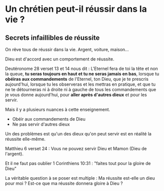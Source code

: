 # Un chrétien peut-il réussir dans la vie ? 
## Secrets infaillibles de réussite

On rêve tous de réussir dans la vie. Argent, voiture, maison...

Dieu est d'accord avec un comportement de réussite.

Deutéronome 28 verset 13 et 14 nous dit : L'Eternel fera de toi la tête et non la queue, **tu seras toujours en haut et tu ne seras jamais en bas**, lorsque tu **obéiras aux commandements** de l'Eternel, ton Dieu, que je te prescris aujourd'hui, lorsque tu les observeras et les mettras en pratique, et que tu ne te détourneras ni à droite ni à gauche de tous les commandements que je vous donne aujourd'hui, pour **aller après d'autres dieux** et pour les servir.

Mais il y a plusieurs nuances à cette enseignement. 

- Obéir aux commandements de Dieu
- Ne pas servir d'autres dieux

Un des problèmes est qu'un des dieux qu'on peut servir est en réalité la réussite elle-même.

Matthieu 6 verset 24 : Vous ne pouvez servir Dieu et Mamon (Dieu de l'argent).

Et il ne faut pas oublier 1 Corinthiens 10:31 : "faites tout pour la gloire de Dieu"

La véritable question à se poser est multiple : Ma réussite est-elle un dieu pour moi ? Est-ce que ma réussite donnera gloire à Dieu ?
